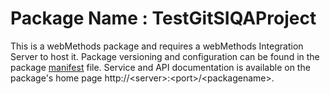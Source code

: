 # Package Name : TestGitSIQAProject
This is a webMethods package and requires a webMethods Integration Server to host it. Package versioning and configuration can be found in the package [manifest](./TestGitSIQAProject/manifest.v3) file. Service and API documentation is available on the package's home page http://&lt;server&gt;:&lt;port&gt;/&lt;packagename>.
